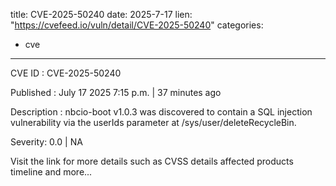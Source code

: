  
title: CVE-2025-50240
date: 2025-7-17
lien: "https://cvefeed.io/vuln/detail/CVE-2025-50240"
categories:
  - cve
---

CVE ID : CVE-2025-50240

Published :  July 17
2025
7:15 p.m. | 37 minutes ago

Description : nbcio-boot v1.0.3 was discovered to contain a SQL injection vulnerability via the userIds parameter at /sys/user/deleteRecycleBin.

Severity: 0.0 | NA

Visit the link for more details
such as CVSS details
affected products
timeline
and more...
